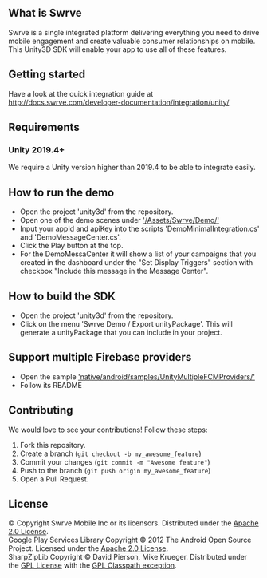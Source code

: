 What is Swrve
-------------
Swrve is a single integrated platform delivering everything you need to drive mobile engagement and create valuable consumer relationships on mobile.  
This Unity3D SDK will enable your app to use all of these features.

Getting started
---------------
Have a look at the quick integration guide at http://docs.swrve.com/developer-documentation/integration/unity/

Requirements
------------
### Unity 2019.4+
We require a Unity version higher than 2019.4 to be able to integrate easily.

How to run the demo
-------------------
- Open the project 'unity3d' from the repository.
- Open one of the demo scenes under ['/Assets/Swrve/Demo/'](unity3d/Assets/Swrve/Demo/)
- Input your appId and apiKey into the scripts 'DemoMinimalIntegration.cs' and 'DemoMessageCenter.cs'.
- Click the Play button at the top.
- For the DemoMessaCenter it will show a list of your campaigns that you created in the dashboard under the "Set Display Triggers" section with checkbox "Include this message in the Message Center".

How to build the SDK
--------------------
- Open the project 'unity3d' from the repository.
- Click on the menu 'Swrve Demo / Export unityPackage'. This will generate a unityPackage that you can include in your project.

Support multiple Firebase providers
-----------------------------------
- Open the sample ['native/android/samples/UnityMultipleFCMProviders/'](native/android/samples/UnityMultipleFCMProviders/)
- Follow its README

Contributing
------------
We would love to see your contributions! Follow these steps:

1. Fork this repository.
2. Create a branch (`git checkout -b my_awesome_feature`)
3. Commit your changes (`git commit -m "Awesome feature"`)
4. Push to the branch (`git push origin my_awesome_feature`)
5. Open a Pull Request.

License
-------
© Copyright Swrve Mobile Inc or its licensors. Distributed under the [Apache 2.0 License](LICENSE).  
Google Play Services Library Copyright © 2012 The Android Open Source Project. Licensed under the [Apache 2.0 License](http://www.apache.org/licenses/LICENSE-2.0).  
SharpZipLib Copyright © David Pierson, Mike Krueger. Distributed under the [GPL License](http://www.gnu.org/licenses/gpl.txt) with the [GPL Classpath exception](http://www.gnu.org/software/classpath/license.html).
